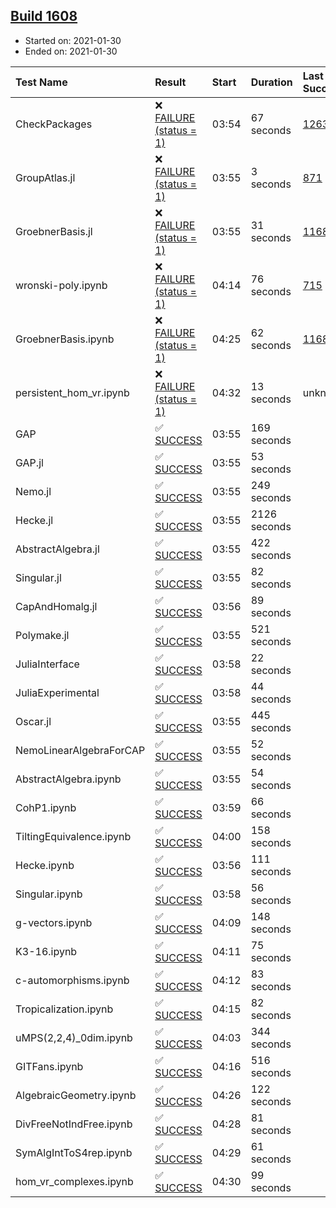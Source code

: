 ## [Build 1608](https://oscarci.mathematik.uni-kl.de/job/oscar-stable/1608/)

* Started on: 2021-01-30
* Ended on: 2021-01-30

| Test Name    | Result | Start | Duration | Last Success | First Failure |
|:-------------|:-------|:------|:---------|:-------------|:--------------|
| CheckPackages | ❌ [FAILURE (status = 1)](https://oscarci.mathematik.uni-kl.de/job/oscar-stable/1608/artifact/logs/build-1608/CheckPackages.log) | 03:54 | 67 seconds | [1263](https://oscarci.mathematik.uni-kl.de/job/oscar-stable/1263/) | [1264](https://oscarci.mathematik.uni-kl.de/job/oscar-stable/1264/) |
| GroupAtlas.jl | ❌ [FAILURE (status = 1)](https://oscarci.mathematik.uni-kl.de/job/oscar-stable/1608/artifact/logs/build-1608/GroupAtlas.jl.log) | 03:55 | 3 seconds | [871](https://oscarci.mathematik.uni-kl.de/job/oscar-stable/871/) | [872](https://oscarci.mathematik.uni-kl.de/job/oscar-stable/872/) |
| GroebnerBasis.jl | ❌ [FAILURE (status = 1)](https://oscarci.mathematik.uni-kl.de/job/oscar-stable/1608/artifact/logs/build-1608/GroebnerBasis.jl.log) | 03:55 | 31 seconds | [1168](https://oscarci.mathematik.uni-kl.de/job/oscar-stable/1168/) | [1169](https://oscarci.mathematik.uni-kl.de/job/oscar-stable/1169/) |
| wronski-poly.ipynb | ❌ [FAILURE (status = 1)](https://oscarci.mathematik.uni-kl.de/job/oscar-stable/1608/artifact/logs/build-1608/wronski-poly.ipynb.log) | 04:14 | 76 seconds | [715](https://oscarci.mathematik.uni-kl.de/job/oscar-stable/715/) | [716](https://oscarci.mathematik.uni-kl.de/job/oscar-stable/716/) |
| GroebnerBasis.ipynb | ❌ [FAILURE (status = 1)](https://oscarci.mathematik.uni-kl.de/job/oscar-stable/1608/artifact/logs/build-1608/GroebnerBasis.ipynb.log) | 04:25 | 62 seconds | [1168](https://oscarci.mathematik.uni-kl.de/job/oscar-stable/1168/) | [1169](https://oscarci.mathematik.uni-kl.de/job/oscar-stable/1169/) |
| persistent_hom_vr.ipynb | ❌ [FAILURE (status = 1)](https://oscarci.mathematik.uni-kl.de/job/oscar-stable/1608/artifact/logs/build-1608/persistent_hom_vr.ipynb.log) | 04:32 | 13 seconds | unknown | unknown |
| GAP | ✅ [SUCCESS](https://oscarci.mathematik.uni-kl.de/job/oscar-stable/1608/artifact/logs/build-1608/GAP.log) | 03:55 | 169 seconds |  |  |
| GAP.jl | ✅ [SUCCESS](https://oscarci.mathematik.uni-kl.de/job/oscar-stable/1608/artifact/logs/build-1608/GAP.jl.log) | 03:55 | 53 seconds |  |  |
| Nemo.jl | ✅ [SUCCESS](https://oscarci.mathematik.uni-kl.de/job/oscar-stable/1608/artifact/logs/build-1608/Nemo.jl.log) | 03:55 | 249 seconds |  |  |
| Hecke.jl | ✅ [SUCCESS](https://oscarci.mathematik.uni-kl.de/job/oscar-stable/1608/artifact/logs/build-1608/Hecke.jl.log) | 03:55 | 2126 seconds |  |  |
| AbstractAlgebra.jl | ✅ [SUCCESS](https://oscarci.mathematik.uni-kl.de/job/oscar-stable/1608/artifact/logs/build-1608/AbstractAlgebra.jl.log) | 03:55 | 422 seconds |  |  |
| Singular.jl | ✅ [SUCCESS](https://oscarci.mathematik.uni-kl.de/job/oscar-stable/1608/artifact/logs/build-1608/Singular.jl.log) | 03:55 | 82 seconds |  |  |
| CapAndHomalg.jl | ✅ [SUCCESS](https://oscarci.mathematik.uni-kl.de/job/oscar-stable/1608/artifact/logs/build-1608/CapAndHomalg.jl.log) | 03:56 | 89 seconds |  |  |
| Polymake.jl | ✅ [SUCCESS](https://oscarci.mathematik.uni-kl.de/job/oscar-stable/1608/artifact/logs/build-1608/Polymake.jl.log) | 03:55 | 521 seconds |  |  |
| JuliaInterface | ✅ [SUCCESS](https://oscarci.mathematik.uni-kl.de/job/oscar-stable/1608/artifact/logs/build-1608/JuliaInterface.log) | 03:58 | 22 seconds |  |  |
| JuliaExperimental | ✅ [SUCCESS](https://oscarci.mathematik.uni-kl.de/job/oscar-stable/1608/artifact/logs/build-1608/JuliaExperimental.log) | 03:58 | 44 seconds |  |  |
| Oscar.jl | ✅ [SUCCESS](https://oscarci.mathematik.uni-kl.de/job/oscar-stable/1608/artifact/logs/build-1608/Oscar.jl.log) | 03:55 | 445 seconds |  |  |
| NemoLinearAlgebraForCAP | ✅ [SUCCESS](https://oscarci.mathematik.uni-kl.de/job/oscar-stable/1608/artifact/logs/build-1608/NemoLinearAlgebraForCAP.log) | 03:55 | 52 seconds |  |  |
| AbstractAlgebra.ipynb | ✅ [SUCCESS](https://oscarci.mathematik.uni-kl.de/job/oscar-stable/1608/artifact/logs/build-1608/AbstractAlgebra.ipynb.log) | 03:55 | 54 seconds |  |  |
| CohP1.ipynb | ✅ [SUCCESS](https://oscarci.mathematik.uni-kl.de/job/oscar-stable/1608/artifact/logs/build-1608/CohP1.ipynb.log) | 03:59 | 66 seconds |  |  |
| TiltingEquivalence.ipynb | ✅ [SUCCESS](https://oscarci.mathematik.uni-kl.de/job/oscar-stable/1608/artifact/logs/build-1608/TiltingEquivalence.ipynb.log) | 04:00 | 158 seconds |  |  |
| Hecke.ipynb | ✅ [SUCCESS](https://oscarci.mathematik.uni-kl.de/job/oscar-stable/1608/artifact/logs/build-1608/Hecke.ipynb.log) | 03:56 | 111 seconds |  |  |
| Singular.ipynb | ✅ [SUCCESS](https://oscarci.mathematik.uni-kl.de/job/oscar-stable/1608/artifact/logs/build-1608/Singular.ipynb.log) | 03:58 | 56 seconds |  |  |
| g-vectors.ipynb | ✅ [SUCCESS](https://oscarci.mathematik.uni-kl.de/job/oscar-stable/1608/artifact/logs/build-1608/g-vectors.ipynb.log) | 04:09 | 148 seconds |  |  |
| K3-16.ipynb | ✅ [SUCCESS](https://oscarci.mathematik.uni-kl.de/job/oscar-stable/1608/artifact/logs/build-1608/K3-16.ipynb.log) | 04:11 | 75 seconds |  |  |
| c-automorphisms.ipynb | ✅ [SUCCESS](https://oscarci.mathematik.uni-kl.de/job/oscar-stable/1608/artifact/logs/build-1608/c-automorphisms.ipynb.log) | 04:12 | 83 seconds |  |  |
| Tropicalization.ipynb | ✅ [SUCCESS](https://oscarci.mathematik.uni-kl.de/job/oscar-stable/1608/artifact/logs/build-1608/Tropicalization.ipynb.log) | 04:15 | 82 seconds |  |  |
| uMPS(2,2,4)_0dim.ipynb | ✅ [SUCCESS](https://oscarci.mathematik.uni-kl.de/job/oscar-stable/1608/artifact/logs/build-1608/uMPS-2-2-4-_0dim.ipynb.log) | 04:03 | 344 seconds |  |  |
| GITFans.ipynb | ✅ [SUCCESS](https://oscarci.mathematik.uni-kl.de/job/oscar-stable/1608/artifact/logs/build-1608/GITFans.ipynb.log) | 04:16 | 516 seconds |  |  |
| AlgebraicGeometry.ipynb | ✅ [SUCCESS](https://oscarci.mathematik.uni-kl.de/job/oscar-stable/1608/artifact/logs/build-1608/AlgebraicGeometry.ipynb.log) | 04:26 | 122 seconds |  |  |
| DivFreeNotIndFree.ipynb | ✅ [SUCCESS](https://oscarci.mathematik.uni-kl.de/job/oscar-stable/1608/artifact/logs/build-1608/DivFreeNotIndFree.ipynb.log) | 04:28 | 81 seconds |  |  |
| SymAlgIntToS4rep.ipynb | ✅ [SUCCESS](https://oscarci.mathematik.uni-kl.de/job/oscar-stable/1608/artifact/logs/build-1608/SymAlgIntToS4rep.ipynb.log) | 04:29 | 61 seconds |  |  |
| hom_vr_complexes.ipynb | ✅ [SUCCESS](https://oscarci.mathematik.uni-kl.de/job/oscar-stable/1608/artifact/logs/build-1608/hom_vr_complexes.ipynb.log) | 04:30 | 99 seconds |  |  |
